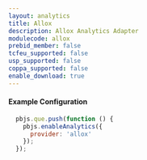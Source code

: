 ```yaml
---
layout: analytics
title: Allox
description: Allox Analytics Adapter
modulecode: allox
prebid_member: false
tcfeu_supported: false
usp_supported: false
coppa_supported: false
enable_download: true
---
```


#### Example Configuration

```js
  pbjs.que.push(function () {
    pbjs.enableAnalytics({
      provider: 'allox'
    });
  });
```
